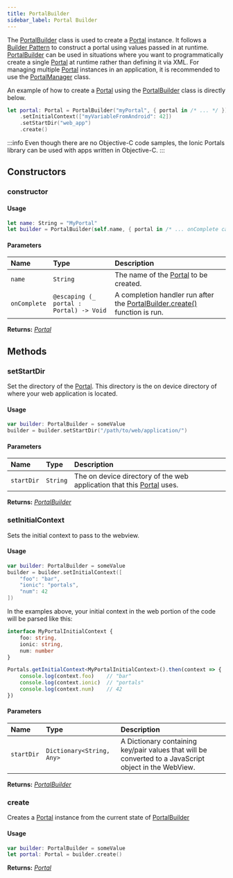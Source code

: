 ```yaml
---
title: PortalBuilder
sidebar_label: Portal Builder
---
```


The [PortalBuilder](./portal-builder) class is used to create a [Portal](./portal) instance. It follows a [Builder Pattern](https://en.wikipedia.org/wiki/Builder_pattern) to construct a portal using values passed in at runtime. [PortalBuilder](./portal-builder) can be used in situations where you want to programmatically create a single [Portal](./portal)  at runtime rather than defining it via XML. For managing multiple [Portal](./portal) instances in an application, it is recommended to use the [PortalManager](./) class.

An example of how to create a [Portal](./portal) using the [PortalBuilder](./portal-builder) class is directly below.

```swift
let portal: Portal = PortalBuilder("myPortal", { portal in /* ... */ })
    .setInitialContext(["myVariableFromAndroid": 42])
    .setStartDir("web_app")
    .create()
```

:::info
Even though there are no Objective-C code samples, the Ionic Portals library can be used with apps written in Objective-C.
:::

## Constructors

### constructor

#### Usage 

```swift
let name: String = "MyPortal"
let builder = PortalBuilder(self.name, { portal in /* ... onComplete callback */ })
``` 

#### Parameters

Name | Type | Description
:------ | :------ | :------ 
`name` | `String` | The name of the [Portal](./portal) to be created.
`onComplete` | `@escaping (_ portal : Portal) -> Void` | A completion handler run after the [PortalBuilder.create()](./portal-builder#create) function is run.

**Returns:** <span class="return-code">[*Portal*](./portal)</span>

## Methods

### setStartDir

Set the directory of the [Portal](./portal). This directory is the on device directory of where your web application is located.

#### Usage 

```swift
var builder: PortalBuilder = someValue
builder = builder.setStartDir("/path/to/web/application/")
``` 


#### Parameters

Name | Type | Description
:------ | :------ | :------
`startDir` | `String` | The on device directory of the web application that this [Portal](./portal) uses.

**Returns:** <span class="return-code">[*PortalBuilder*](./portal-builder)</span>

### setInitialContext

Sets the initial context to pass to the webview.

#### Usage 

```swift
var builder: PortalBuilder = someValue
builder = builder.setInitialContext([
    "foo": "bar",
    "ionic": "portals",
    "num": 42
])
``` 

In the examples above, your initial context in the web portion of the code will be parsed like this:

```typescript
interface MyPortalInitialContext {
    foo: string,
    ionic: string,
    num: number
}

Portals.getInitialContext<MyPortalInitialContext>().then(context => {
    console.log(context.foo)    // "bar"
    console.log(context.ionic)  // "portals"
    console.log(context.num)    // 42
})
```

#### Parameters

Name | Type | Description
:------ | :------ | :------
`startDir` | `Dictionary<String, Any>` | A Dictionary containing key/pair values that will be converted to a JavaScript object in the WebView.

**Returns:** <span class="return-code">[*PortalBuilder*](./portal-builder)</span>

### create

Creates a [Portal](./portal) instance from the current state of [PortalBuilder](./portal-builder) 

#### Usage 

```swift
var builder: PortalBuilder = someValue
let portal: Portal = builder.create()
``` 

**Returns:** <span class="return-code">[*Portal*](./portal)</span>
